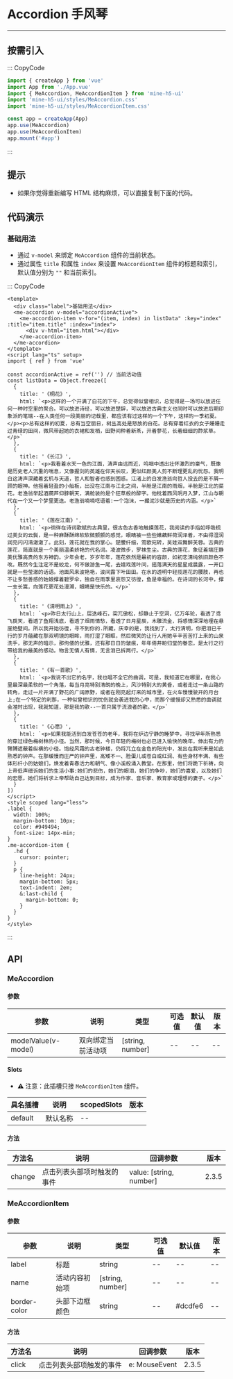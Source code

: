 # Accordion 手风琴

---

## 按需引入

::: CopyCode

```js
import { createApp } from 'vue'
import App from './App.vue'
import { MeAccordion, MeAccordionItem } from 'mine-h5-ui'
import 'mine-h5-ui/styles/MeAccordion.css'
import 'mine-h5-ui/styles/MeAccordionItem.css'

const app = createApp(App)
app.use(MeAccordion)
app.use(MeAccordionItem)
app.mount('#app')
```

:::

## 提示

- 如果你觉得重新编写 HTML 结构麻烦，可以直接复制下面的代码。

## 代码演示

### 基础用法

- 通过 `v-model` 来绑定 `MeAccordion` 组件的当前状态。
- 通过属性 `title` 和属性 `index` 来设置 `MeAccordionItem` 组件的标题和索引，默认值分别为 `""` 和当前索引。

::: CopyCode

```vue
<template>
  <div class="label">基础用法</div>
  <me-accordion v-model="accordionActive">
    <me-accordion-item v-for="(item, index) in listData" :key="index" :title="item.title" :index="index">
      <div v-html="item.html"></div>
    </me-accordion-item>
  </me-accordion>
</template>
<script lang="ts" setup>
import { ref } from 'vue'

const accordionActive = ref('') // 当前活动值
const listData = Object.freeze([
  {
    title: '《桐花》',
    html: `<p>这样的一个开满了白花的下午，总觉得似曾相识，总觉得是一场可以放进任何一种时空里的聚合。可以放进诗经，可以放进楚辞，可以放进古典主义也同时可以放进后期印象派的笔端--在人类任何一段美丽的记载里，都应该有过这样的一个下午，这样的一季初夏。</p><p>总有这样的初夏，总有当空丽日，树丛高处是怒放的白花。总有穿着红衣的女子姗姗走过青绿的田间，微风带起她的衣裙和发梢，田野间种着新茶，开着蓼花，长着细细的酢浆草。</p>`
  },
  {
    title: '《长江》',
    html: `<p>我看着水天一色的江面，涛声由远而近，呜咽中透出壮怀激烈的豪气，既像是历史老人沉重的喘息，又像握剑的英雄在仰天长叹，更似红颜美人剪不断理更乱的忧怨。我明白这涛声深藏着玄机与天道，哲人和智者也感到困惑。江渚上的白发渔翁向哲人投去的是不屑一顾的眼神。他摇着轻盈的小舢板，出没在江南与江北之间，半舱是江南的雨烟，半舱是江北的菜花。老渔翁举起酒葫芦仰脖朝天，满舱装的是个狂草般的醉字。他枕着西风明月入梦，江山与朝代在一个又一个梦里更迭。老渔翁喃喃呓语着:一个泡沫，一撮泥沙就是历史的内涵。</p>`
  },
  {
    title: '《莲在江南》',
    html: `<p>徜徉在诗词歌赋的古典里，很古色古香地触摸莲花，我阅读的手指如呼吸梳过美女的云鬓，是一种麻酥酥绵软软微颤颤的感觉，眼睛被一些些嫩藕鲜荷润泽着，不由得湿润润亮闪闪清澈澈了。此刻，莲花就在我的掌心。楚腰纤细，莺歌宛转，吴娃双舞醉芙蓉。古典的莲花，简直就是一个美丽温柔娇艳的代名词。凌波微步，罗袜生尘。古典的莲花，象征着端庄静美优雅高贵的东方神韵。少年会老，岁岁年年，莲花依然是最初的容颜，如初恋清纯依旧颜色不改。既然今生注定不是蛟龙，何不做游鱼一尾，去嬉戏莲叶间，摇落满天的星星成晨露，一开口就是一些莹澈的话语。池面风来波艳艳，波间露下叶田田。在水的透明中轻揽莲花的腰肢，再也不让多愁善感的姑娘撑着碧罗伞，独自在雨季里哀怨又彷徨，鱼是幸福的。在诗词的长河中，撑一支长篙，向莲花更花处漫溯，眼睛是快乐的。</p>`
  },
  {
    title: '《清明雨上》',
    html: `<p>昨日太行山上，层迭峰石，突兀傲松，却静止于空洞，亿万年轮，看透了鸢飞戾天，看透了鱼翔浅底，看透了烟雨情愁，看透了日月星辰，木雕流金，将感情深深地埋在悬崖绝壁间。所以我开始彷徨，寻不到你的.所藏，庆幸的是，我找到了，太行清明，你把泪已千行的岁月蕴藏在那双明镜的眼眸，雨打湿了眼眶，然后微笑的让行人用她辛辛苦苦打上来的山泉洗手，那无声的暗示，那佝偻的优雅，还有那日日的皱痕，年年倚井盼归堂的眷恋，是太行之行带给我的最美的感动。物言无情人有情，无言泪已拆两行。</p>`
  },
  {
    title: '《有一首歌》',
    html: `<p>我说不出它的名字，我也唱不全它的曲调，可是，我知道它在哪里，在我心里最深最柔软的一个角落，每当月亮特别清朗的晚上，风沙特别大的黄昏，或者走过一条山路的转角，走过一片开满了野花的广阔原野，或者在刚亮起灯来的城市里，在火车慢慢驶开的月台上;在一个特定的刹那，一种似曾相识的忧伤就会袭进我的心中，而那个缓慢却又熟悉的曲调就会准时出现，我就知道，那是我的歌--一首只属于流浪者的歌。</p>`
  },
  {
    title: '《心愿》',
    html: `<p>如果我能活到白发苍苍的老年，我将在炉边宁静的睡梦中，寻找早年所熟悉的穿过绿色梅树林的小径。当然，那时候，今日年轻的梅树也必已进入愉快的晚年，伸出有力的臂膊遮蔽着纵横的小径。饱经风霜的古老钟楼，仍将兀立在金色的阳光中，发出在我听来是如此熟悉的钟声。在那缓慢而庄严的钟声里，高矮不一、脸蛋儿或苍白或红润、有些身材丰满、有些体形纤小的姑娘们，焕发着青春活力和朝气、像小溪般涌入教堂。在那里，他们将跪下祈祷，向上帝低声细诉她们的生活小事:她们的悲伤，她们的眼泪，她们的争吵，她们的喜爱，以及她们的宏愿。她们将祈求上帝帮助自己达到目标，成为作家、音乐家、教育家或理想的妻子。</p>`
  }
])
</script>
<style scoped lang="less">
.label {
  width: 100%;
  margin-bottom: 10px;
  color: #949494;
  font-size: 14px-min;
}
.me-accordion-item {
  .hd {
    cursor: pointer;
  }
  p {
    line-height: 24px;
    margin-bottom: 5px;
    text-indent: 2em;
    &:last-child {
      margin-bottom: 0;
    }
  }
}
</style>
```

:::

## API

### MeAccordion

#### 参数

| 参数                | 说明               | 类型             | 可选值 | 默认值 | 版本 |
| ------------------- | ------------------ | ---------------- | ------ | ------ | ---- |
| modelValue(v-model) | 双向绑定当前活动项 | [string, number] | --     | --     | --   |

#### Slots

- ⚠ 注意：此插槽只接 `MeAccordionItem` 组件。

| 具名插槽 | 说明     | scopedSlots | 版本 |
| -------- | -------- | ----------- | ---- |
| default  | 默认名称 | --          |

#### 方法

| 方法名 | 说明                       | 回调参数                | 版本  |
| ------ | -------------------------- | ----------------------- | ----- |
| change | 点击列表头部项时触发的事件 | value: [string, number] | 2.3.5 |

### MeAccordionItem

#### 参数

| 参数         | 说明           | 类型             | 可选值 | 默认值  | 版本 |
| ------------ | -------------- | ---------------- | ------ | ------- | ---- |
| label        | 标题           | string           | --     | --      | --   |
| name         | 活动内容初始项 | [string, number] | --     | --      | --   |
| border-color | 头部下边框颜色 | string           | --     | #dcdfe6 | --   |

#### 方法

| 方法名 | 说明                     | 回调参数      | 版本  |
| ------ | ------------------------ | ------------- | ----- |
| click  | 点击列表头部项触发的事件 | e: MouseEvent | 2.3.5 |
